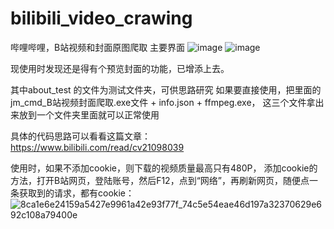 # bilibili_video_crawing
哔哩哔哩，B站视频和封面原图爬取
主要界面
![image](https://user-images.githubusercontent.com/66453249/213915578-11a9a11f-3db3-4d85-b726-c2cf8a1e3791.png)
![image](https://user-images.githubusercontent.com/66453249/213915628-304bb653-4ef1-4ab2-b39e-2cc833c0a8c7.png)

现使用时发现还是得有个预览封面的功能，已增添上去。

其中about_test 的文件为测试文件夹，可供思路研究
如果要直接使用，把里面的jm_cmd_B站视频封面爬取.exe文件 + info.json + ffmpeg.exe，
这三个文件拿出来放到一个文件夹里面就可以正常使用

具体的代码思路可以看看这篇文章：
https://www.bilibili.com/read/cv21098039

使用时，如果不添加cookie，则下载的视频质量最高只有480P，
添加cookie的方法，打开B站网页，登陆账号，然后F12，点到“网络”，再刷新网页，随便点一条获取到的请求，都有cookie：
![8ca1e6e24159a5427e9961a42e93f77f_74c5e54eae46d197a32370629e692c108a79400e](https://user-images.githubusercontent.com/66453249/211441821-2e0b58ce-8c15-4886-b3b6-068e3a75ebcb.png)
